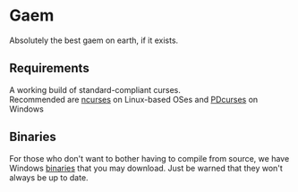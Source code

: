 # Gaem

Absolutely the best gaem on earth, if it exists.

## Requirements

A working build of standard-compliant curses.<br />
Recommended are [ncurses](http://bfy.tw/xfD) on Linux-based OSes and [PDcurses](http://bfy.tw/xfM) on Windows

## Binaries

For those who don't want to bother having to compile from source, we have Windows [binaries](https://www.dropbox.com/s/rqftmlpp3ez3hig/Gaem.exe?dl=1) that you may download. Just be warned that they won't always be up to date.
 
